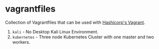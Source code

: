 # vagrantfiles
Collection of Vagrantfiles that can be used with [Hashicorp's Vagrant](https://www.vagrantup.com/). 

1. `kali` - No Desktop Kali Linux Environment.
2. `kubernetes` - Three node Kubernetes Cluster with one master and two workers.
